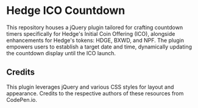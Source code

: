 # Hedge ICO Countdown

This repository houses a jQuery plugin tailored for crafting countdown timers specifically for Hedge's Initial Coin Offering (ICO), alongside enhancements for Hedge's tokens: HDGE, BXWD, and NPF. The plugin empowers users to establish a target date and time, dynamically updating the countdown display until the ICO launch.

## Credits
This plugin leverages jQuery and various CSS styles for layout and appearance. Credits to the respective authors of these resources from CodePen.io.


